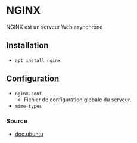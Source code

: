 # NGINX

NGINX est un serveur Web asynchrone

## Installation

- `apt install nginx`

## Configuration

- `nginx.conf`
    - Fichier de configuration globale du serveur.
- `mime-types`


### Source

- [doc.ubuntu](https://doc.ubuntu-fr.org/nginx)